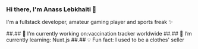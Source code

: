 ### Hi there, I'm Anass Lebkhaiti 👋
I'm a fullstack developer, amateur gaming player and sports freak ✨

##.## 🔭 I’m currently working on:vaccination tracker worldwide
##.## 📖 I’m currently learning: Nuxt.js
##.## 💡 Fun fact: I used to be a clothes' seller
<!--
**Anaslbkh/Anaslbkh** is a ✨ _special_ ✨ repository because its `README.md` (this file) appears on your GitHub profile.

Here are some ideas to get you started:

- 🔭 I’m currently working on ...
- 🌱 I’m currently learning ...
- 👯 I’m looking to collaborate on ...
- 🤔 I’m looking for help with ...
- 💬 Ask me about ...
- 📫 How to reach me: ...
- 😄 Pronouns: ...
- ⚡ Fun fact: ...
-->
